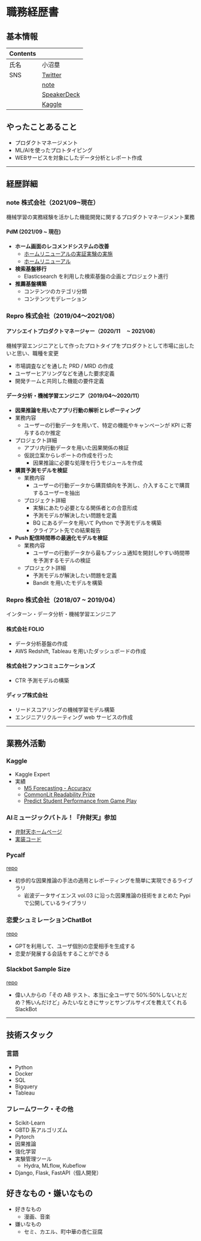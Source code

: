 # 職務経歴書

## 基本情報

| Contents |                                                 |
| -------- | ----------------------------------------------- |
| 氏名     | 小沼塁                                          |
| SNS      | [Twitter](https://twitter.com/konumaruuu)       |
|          | [note](https://note.com/konumr)                 |
|          | [SpeakerDeck](https://speakerdeck.com/konumaru) |
|          | [Kaggle](https://www.kaggle.com/konumaru)       |

## やったことあること

- プロダクトマネージメント
- ML/AIを使ったプロトタイピング
- WEBサービスを対象にしたデータ分析とレポート作成

<!-- 
特異なこと、得意だと言われること、苦手なことという項目を追加したい
-> https://www.notion.so/kiwipop/a4c375b9ad4d41c7af6fb8975264e5a3
 -->

---

## 経歴詳細

<!-- Template:
### 会社名 (YYYY/MM ~ YYYY/MM)

主な職務について

#### プロジェクト名
- 業務内容
- 実績
 -->

### note 株式会社（2021/09~現在）

機械学習の実務経験を活かした機能開発に関するプロダクトマネージメント業務

#### PdM (2021/09 ~ 現在)

- **ホーム画面のレコメンドシステムの改善**
  - [ホームリニューアルの実証実験の実施](https://note.com/info/n/n8b5b12967ee6)
  - [ホームリニューアル](https://note.com/info/n/na6401a53bdb2)
- **検索基盤移行**
  - Elasticsearch を利用した検索基盤の企画とプロジェクト進行
- **推薦基盤構築**
  - コンテンツのカテゴリ分類
  - コンテンツモデレーション

### Repro 株式会社（2019/04〜2021/08）

#### アソシエイトプロダクトマネージャー（2020/11 　~ 2021/08）

機械学習エンジニアとして作ったプロトタイプをプロダクトとして市場に出したいと思い、職種を変更

- 市場調査などを通した PRD / MRD の作成
- ユーザーヒアリングなどを通した要求定義
- 開発チームと共同した機能の要件定義

#### データ分析・機械学習エンジニア（2019/04〜2020/11）

- **因果推論を用いたアプリ行動の解析とレポーティング**
- 業務内容
  - ユーザーの行動データを用いて、特定の機能やキャンペーンが KPI に寄与するのか推定
- プロジェクト詳細
  - アプリ内行動データを用いた因果関係の検証
  - 仮説立案からレポートの作成を行った
    - 因果推論に必要な処理を行うモジュールを作成
- **購買予測モデルを検証**
  - 業務内容
    - ユーザーの行動データから購買傾向を予測し、介入することで購買するユーザーを抽出
  - プロジェクト詳細
    - 実験にあたり必要となる関係者との合意形成
    - 予測モデルが解決したい問題を定義
    - BQ にあるデータを用いて Python で予測モデルを構築
    - クライアント先での結果報告
- **Push 配信時間帯の最適化モデルを検証**
  - 業務内容
    - ユーザーの行動データから最もプッシュ通知を開封しやすい時間帯を予測するモデルの検証
  - プロジェクト詳細
    - 予測モデルが解決したい問題を定義
    - Bandit を用いたモデルを構築

### Repro 株式会社（2018/07 ~ 2019/04）

インターン・データ分析・機械学習エンジニア

#### 株式会社 FOLIO

- データ分析基盤の作成
- AWS Redshift, Tableau を用いたダッシュボードの作成

#### 株式会社ファンコミュニケーションズ

- CTR 予測モデルの構築

#### ディップ株式会社

- リードスコアリングの機械学習モデル構築
- エンジニアリクルーティング web サービスの作成

---

## 業務外活動

<!-- Template:
### 活動名
- 概要
- [url](url)
 -->

### Kaggle

- Kaggle Expert
- 実績
  - [M5 Forecasting - Accuracy](https://www.kaggle.com/c/m5-forecasting-accuracy)
  - [CommonLit Readability Prize](https://www.kaggle.com/c/commonlitreadabilityprize)
  - [Predict Student Performance from Game Play](https://www.kaggle.com/competitions/predict-student-performance-from-game-play)

### AIミュージックバトル！『弁財天』参加

- [弁財天ホームページ](https://benzaiten.studio.site/)
- [実装コード](https://github.com/konumaru/benzaiten)

### Pycalf

[repo](https://github.com/konumaru/pycalf)

- 初歩的な因果推論の手法の適用とレポーティングを簡単に実現できるライブラリ
  - 岩波データサイエンス vol.03 に沿った因果推論の技術をまとめた Pypi で公開しているライブラリ

### 恋愛シュミレーションChatBot

[repo](https://github.com/konumaru/gpt_love)

- GPTを利用して、ユーザ個別の恋愛相手を生成する
- 恋愛が発展する会話をすることができる

### Slackbot Sample Size

[repo](https://github.com/konumaru/slackbot_sample_siz)

- 偉い人からの「その AB テスト、本当に全ユーザで 50%:50%しないとだめ？怖いんだけど」みたいなときにサッとサンプルサイズを教えてくれる SlackBot

---

## 技術スタック

### 言語

- Python
- Docker
- SQL
- Bigquery
- Tableau

### フレームワーク・その他

- Scikit-Learn
- GBTD 系アルゴリズム
- Pytorch
- 因果推論
- 強化学習
- 実験管理ツール
  - Hydra, MLflow, Kubeflow
- Django, Flask, FastAPI（個人開発）

## 好きなもの・嫌いなもの

- 好きなもの
  - 漫画、音楽
- 嫌いなもの
  - セミ、カエル、町中華の杏仁豆腐
